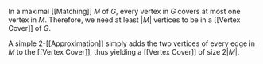 In a maximal [[Matching]] $M$ of $G$, every vertex in $G$ covers at most one vertex in $M$. Therefore, we need at least $|M|$ vertices to be in a [[Vertex Cover]] of $G$. 

A simple $2$-[[Approximation]] simply adds the two vertices of every edge in $M$ to the [[Vertex Cover]], thus yielding a [[Vertex Cover]] of size $2|M|$. 